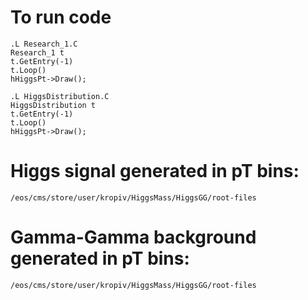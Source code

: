 # To run code

```
.L Research_1.C
Research_1 t
t.GetEntry(-1)
t.Loop()
hHiggsPt->Draw();
```

```
.L HiggsDistribution.C
HiggsDistribution t
t.GetEntry(-1)
t.Loop()
hHiggsPt->Draw();
```

# Higgs signal generated in pT bins:

`/eos/cms/store/user/kropiv/HiggsMass/HiggsGG/root-files`

# Gamma-Gamma background generated in pT bins:

`/eos/cms/store/user/kropiv/HiggsMass/HiggsGG/root-files`
